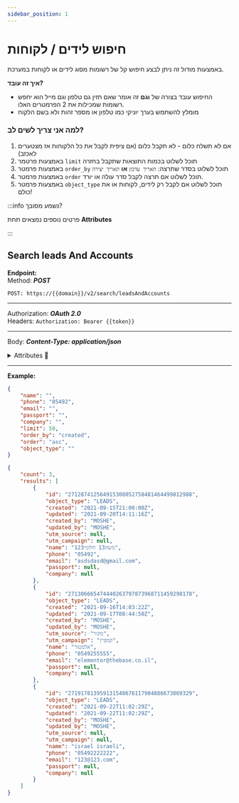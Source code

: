 ```yaml
---
sidebar_position: 1
---
```


# חיפוש לידים / לקוחות
באמצעות מודול זה ניתן לבצע חיפוש קל של רשומות מסוג לידים או לקוחות במערכת.  

**איך זה עובד?**  
* החיפוש עובד בצורה של **וגם** זה אומר שאם תזין גם טלפון וגם מייל הוא יחפש רשומות שמכילות את 2 הפרמטרים האלו.
* מומלץ להשתמש בערך יוניקי כמו טלפון או מספר זהות ולא בשם הלקוח

### למה אני צריך לשים לב?
1. אם לא תשלח כלום - לא תקבל כלום (אם ציפית לקבל את כל הלקוחות אז מצטערים לאכזב)
2. באמצעות פרטמר ``limit`` תוכל לשלוט בכמות התוצאות שתקבל בחזרה
3. באמצעות פרמטר ``order_by`` תוכל לשלוט בסדר שתרצה: ``תאריך עדכון`` **או** ``תאריך יצירה``
4. באמצעות פרמטר ``order`` תוכל לשלוט אם תרצה לקבל סדר עולה או יורד.
5. באמצעות פרמטר ``object_type`` תוכל לשלוט אם לקבל רק לידים, לקוחות או את כולם!

:::info נשמע מסובך?

פרטים נוספים נמצאים תחת **Attributes**

:::



<div class="api-docs api-sec">

## Search leads And Accounts

**Endpoint:**  
Method: ***POST***
<div class="end-point"><code>POST: https://&#123;&#123;domain&#125;&#125;/v2/search/leadsAndAccounts</code></div>

***
Authorization: ***OAuth 2.0***  
Headers: ``Authorization: Bearer {{token}}``
***
Body: ***Content-Type: application/json***

<details>
  <summary>Attributes 🤖</summary>
  <div class="api-att">

| Required | Key         | Value    |          Note           |
| :------: | ----------- | -------- | :---------------------: |
|          | name        | `string` |                         |
|          | phone       | `string` |                         |
|          | email       | `string` |                         |
|          | passport    | `string` |       ת.ז או ח.פ        |
|          | company     | `string` |         שם חברה         |
|          | limit       | `number` |   מספר תוצאות מקסימלי   |
|          | order_by    | `string` |    created / updated    |
|          | order       | `string` |       asc / desc        |
|          | object_type | `string` | ACCOUNTS / LEADS / NULL |

  </div>
</details>


***
**Example:**
```json title="Request - Status Code: 201 Created"
{
    "name": "",
    "phone": "05492",
    "email": "",
    "passport": "",
    "company": "",
    "limit": 50,
    "order_by": "created",
    "order": "asc",
    "object_type": ""
}
```

```json title="Response"
{
    "count": 3,
    "results": [
        {
            "id": "271287412564915308052758481464499812988",
            "object_type": "LEADS",
            "created": "2021-09-15T21:00:00Z",
            "updated": "2021-09-20T14:11:16Z",
            "created_by": "MOSHE",
            "updated_by": "MOSHE",
            "utm_source": null,
            "utm_campaign": null,
            "name": "משה13 חלומי123",
            "phone": "05492",
            "email": "asdsdasd@gmail.com",
            "passport": null,
            "company": null
        },
        {
            "id": "271306665474440263797873968711459298178",
            "object_type": "LEADS",
            "created": "2021-09-16T14:03:22Z",
            "updated": "2021-09-17T08:44:50Z",
            "created_by": "MOSHE",
            "updated_by": "MOSHE",
            "utm_source": "מקור",
            "utm_campaign": "קמפיין",
            "name": "אלמטור",
            "phone": "0549255555",
            "email": "elementor@thebase.co.il",
            "passport": null,
            "company": null
        },
        {
            "id": "271917813959131540676117904886673869329",
            "object_type": "LEADS",
            "created": "2021-09-22T11:02:29Z",
            "updated": "2021-09-22T11:02:29Z",
            "created_by": "MOSHE",
            "updated_by": "MOSHE",
            "utm_source": null,
            "utm_campaign": null,
            "name": "israel israeli",
            "phone": "05492222222",
            "email": "123@123.com",
            "passport": null,
            "company": null
        }
    ]
}
```
</div>